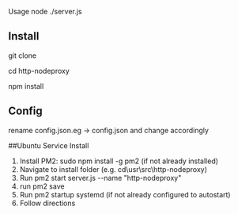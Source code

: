 Usage node ./server.js

## Install

git clone 

cd http-nodeproxy

npm install

## Config

rename config.json.eg -> config.json and change accordingly

##Ubuntu Service Install

1) Install PM2: sudo npm install -g pm2 (if not already installed)
2) Navigate to install folder (e.g. cd\usr\src\http-nodeproxy) 
3) Run pm2 start server.js --name "http-nodeproxy"
4) run pm2 save
5) Run pm2 startup systemd (if not already configured to autostart)
6) Follow directions